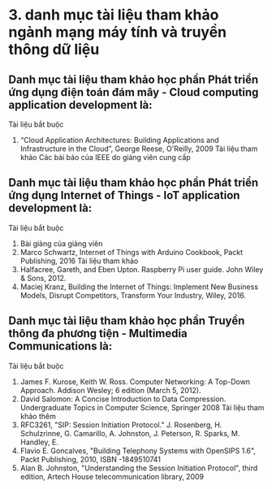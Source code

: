# 3. danh mục tài liệu tham khảo ngành mạng máy tính và truyền thông dữ liệu
## Danh mục tài liệu tham khảo học phần Phát triển ứng dụng điện toán đám mây - Cloud computing application development là:
Tài liệu bắt buộc
1. “Cloud Application Architectures: Building Applications and Infrastructure in the Cloud”, George Reese, O'Reilly, 2009
Tài liệu tham khảo
Các bài báo của IEEE do giảng viên cung cấp
## Danh mục tài liệu tham khảo học phần Phát triển ứng dụng Internet of Things - IoT application development là:
Tài liệu bắt buộc
1. Bài giảng của giảng viên
2. Marco Schwartz, Internet of Things with Arduino Cookbook, Packt Publishing, 2016
Tài liệu tham khảo
1. Halfacree, Gareth, and Eben Upton. Raspberry Pi user guide. John Wiley & Sons, 2012.
2. Maciej Kranz, Building the Internet of Things: Implement New Business Models, Disrupt Competitors, Transform Your Industry, Wiley, 2016.
## Danh mục tài liệu tham khảo học phần Truyền thông đa phương tiện - Multimedia Communications là:
Tài liệu bắt buộc
1. James F. Kurose, Keith W. Ross. Computer Networking: A Top-Down Approach. Addison Wesley; 6 edition (March 5, 2012).
2. David Salomon: A Concise Introduction to Data Compression. Undergraduate Topics in Computer Science, Springer 2008
Tài liệu tham khảo thêm
1. RFC3261, "SIP: Session Initiation Protocol." J. Rosenberg, H. Schulzrinne, G. Camarillo, A. Johnston, J. Peterson, R. Sparks, M. Handley, E.
2. Flavio E. Goncalves, "Building Telephony Systems with OpenSIPS 1.6", Packt Publishing, 2010, ISBN -1849510741
3. Alan B. Johnston, "Understanding the Session Initiation Protocol", third edition, Artech House telecommunication library, 2009
